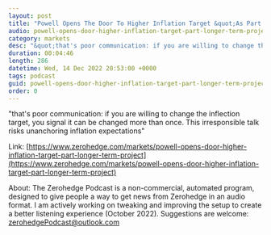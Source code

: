 ```yaml
---
layout: post
title: "Powell Opens The Door To Higher Inflation Target &quot;As Part Of A Longer-Term Project&quot;"
audio: powell-opens-door-higher-inflation-target-part-longer-term-project-0
category: markets
desc: "&quot;that's poor communication: if you are willing to change the inflection target, you signal it can be changed more than once. This irresponsible talk risks unanchoring inflation expectations&quot;"
duration: 00:04:46
length: 286
datetime: Wed, 14 Dec 2022 20:53:00 +0000
tags: podcast
guid: powell-opens-door-higher-inflation-target-part-longer-term-project-0
order: 0
---
```

&quot;that's poor communication: if you are willing to change the inflection target, you signal it can be changed more than once. This irresponsible talk risks unanchoring inflation expectations&quot;

Link: [https://www.zerohedge.com/markets/powell-opens-door-higher-inflation-target-part-longer-term-project](https://www.zerohedge.com/markets/powell-opens-door-higher-inflation-target-part-longer-term-project)

About: The Zerohedge Podcast is a non-commercial, automated program, designed to give people a way to get news from Zerohedge in an audio format.  I am actively working on tweaking and improving the setup to create a better listening experience (October 2022).  Suggestions are welcome: [zerohedgePodcast@outlook.com](mailto:zerohedgePodcast@outlook.com)
